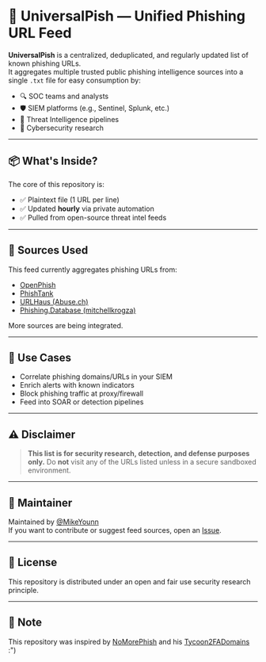 # 🎣 UniversalPish — Unified Phishing URL Feed

**UniversalPish** is a centralized, deduplicated, and regularly updated list of known phishing URLs.  
It aggregates multiple trusted public phishing intelligence sources into a single `.txt` file for easy consumption by:

- 🔍 SOC teams and analysts
- 🛡️ SIEM platforms (e.g., Sentinel, Splunk, etc.)
- 🤖 Threat Intelligence pipelines
- 🧪 Cybersecurity research

---

## 📦 What's Inside?

The core of this repository is:


- ✅ Plaintext file (1 URL per line)
- ✅ Updated **hourly** via private automation
- ✅ Pulled from open-source threat intel feeds

---

## 📡 Sources Used

This feed currently aggregates phishing URLs from:

- [OpenPhish](https://openphish.com/)
- [PhishTank](https://phishtank.org/)
- [URLHaus (Abuse.ch)](https://urlhaus.abuse.ch/)
- [Phishing.Database (mitchellkrogza)](https://github.com/mitchellkrogza/Phishing.Database)

More sources are being integrated.

---

## 🧠 Use Cases

- Correlate phishing domains/URLs in your SIEM
- Enrich alerts with known indicators
- Block phishing traffic at proxy/firewall
- Feed into SOAR or detection pipelines

---

## ⚠️ Disclaimer

> **This list is for security research, detection, and defense purposes only.**
> Do **not** visit any of the URLs listed unless in a secure sandboxed environment.

---

## 👷 Maintainer

Maintained by [@MikeYounn](https://github.com/MikeYounn)  
If you want to contribute or suggest feed sources, open an [Issue](https://github.com/MikeYounn/Universal-Pish/issues).

---

## 📜 License

This repository is distributed under an open and fair use security research principle.  

---

## 📜 Note

This repository was inspired by [NoMorePhish](https://github.com/NoMorePhish) and his [Tycoon2FADomains](https://github.com/NoMorePhish/Tycoon2FADomains) :")

